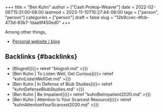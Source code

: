 +++
title = "Ben Kuhn"
author = ["Cash Prokop-Weaver"]
date = 2022-02-06T15:31:00-08:00
lastmod = 2023-11-10T10:27:44-08:00
tags = ["person", "person"]
categories = ["person"]
draft = false
slug = "12b9ccec-dfcb-473d-83b7-1daa9f450ed0"
+++

Among other things,

-   [Personal website / blog](https://www.benkuhn.net/)


## Backlinks {#backlinks}

-   [Blogroll]({{< relref "blogroll.md" >}})
-   [Ben Kuhn | To Listen Well, Get Curious]({{< relref "kuhnListenWellGet.md" >}})
-   [Ben Kuhn | In Defense of Blub Studies]({{< relref "kuhnDefenseBlubStudies.md" >}})
-   [Ben Kuhn | Be Impatient]({{< relref "kuhnBeImpatient2020.md" >}})
-   [Ben Kuhn | Attention Is Your Scarcest Resource]({{< relref "kuhnAttentionYourScarcest2020.md" >}})
